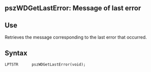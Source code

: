 
## pszWDGetLastError: Message of last error
			



<a name="NOTE1"></a>
<a name="NOTE1_1"></a>


## Use
<a name="use_ELTTEXTE000066"></a>
Retrieves the message corresponding to the last error that occurred.

<a name="NOTE2"></a>
<a name="NOTE2_1"></a>


## Syntax
<a name="syntax_ELTTEXTE000090"></a>

```wl
LPTSTR      pszWDGetLastError(void);
```



